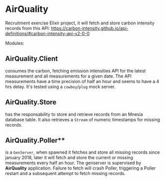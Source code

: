 # AirQuality

Recruitment exercise Elixir project, it will fetch and store carbon
intensity records from this API:
https://carbon-intensity.github.io/api-definitions/#carbon-intensity-api-v2-0-0

Modules:


## AirQuality.Client
consumes the carbon, fetching emission intensities API for the latest
measurement and all measurements for a given date. The API
measurements have a time precision of half an hour and seems to have a
4 hrs delay.
It's tested using a `cowboy`/`plug` mock server.


## AirQuality.Store
has the responsability to store and retrieve
records from an Mnesia database table. It also retrieves a `Stream` of
numeric timestamps for missing records.


## AirQuality.Poller**
is a `GenServer`, when spawned it fetches and store all missing
records since january 2018, later it will fetch and store the current
or missing measurements every half an hour. 
The genserver is supervised by **AirQuality** application. 
Failure to fetch will crash Poller, triggering a Poller restart and a
subsequent attempt to fetch missing records.